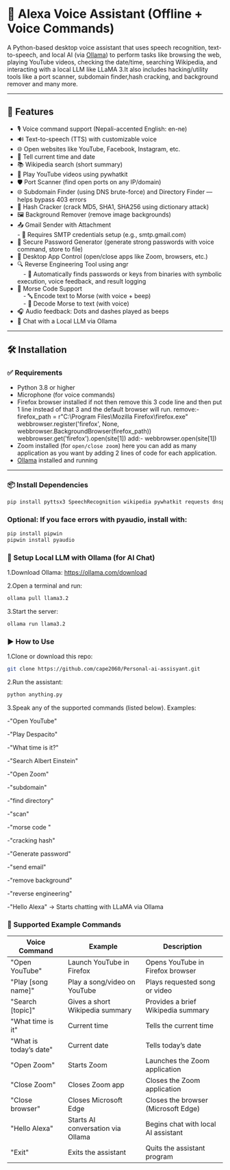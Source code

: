 # 🧠 Alexa Voice Assistant (Offline + Voice Commands)

A Python-based desktop voice assistant that uses speech recognition, text-to-speech, and local AI (via [Ollama](https://ollama.com/)) to perform tasks like browsing the web, playing YouTube videos, checking the date/time, searching Wikipedia, and interacting with a local LLM like LLaMA 3.It also includes hacking/utility tools like a port scanner, subdomain finder,hash cracking, and background remover and many more.

---

## 🚀 Features

- 🎙️ Voice command support (Nepali-accented English: en-ne)
- 🔊 Text-to-speech (TTS) with customizable voice
- 🌐 Open websites like YouTube, Facebook, Instagram, etc.
- 📅 Tell current time and date
- 📚 Wikipedia search (short summary)
- 🎵 Play YouTube videos using pywhatkit
- 🛡️ Port Scanner (find open ports on any IP/domain)
- 🌐 Subdomain Finder (using DNS brute-force) and Directory Finder — helps bypass 403 errors
- 🔐 Hash Cracker (crack MD5, SHA1, SHA256 using dictionary attack)
- 🖼️ Background Remover (remove image backgrounds)
- 📤 Gmail Sender with Attachment
 <br>- 🔑 Requires SMTP credentials setup (e.g., smtp.gmail.com)
- 🔑 Secure Password Generator (generate strong passwords with voice command, store to file)
- 🧩 Desktop App Control (open/close apps like Zoom, browsers, etc.)
- 🔍 Reverse Engineering Tool using angr<br>
 - 🧠 Automatically finds passwords or keys from binaries with symbolic execution, voice feedback, and result logging
- 📡 Morse Code Support<br>
 - 🔤 Encode text to Morse (with voice + beep)<br>
 - 🔁 Decode Morse to text (with voice)<br>
 - 🎧 Audio feedback: Dots and dashes played as beeps<br>
- 💬 Chat with a Local LLM via Ollama
---

## 🛠️ Installation

### ✅ Requirements

- Python 3.8 or higher
- Microphone (for voice commands)
- Firefox browser installed
  if not then remove this 3 code line and then put 1 line instead of that 3 and the default browser will run.
  remove:-
  firefox_path = r"C:\Program Files\Mozilla Firefox\firefox.exe"
  webbrowser.register('firefox', None, webbrowser.BackgroundBrowser(firefox_path))
  webbrowser.get('firefox').open(site[1])
  add:-
  webbrowser.open(site[1])
- Zoom installed (for `open/close zoom`)
  here you can add as many application as you want by adding 2 lines of code for each application.
- [Ollama](https://ollama.com/download) installed and running

---

### 📦 Install Dependencies

```bash
pip install pyttsx3 SpeechRecognition wikipedia pywhatkit requests dnspython rembg angr
```

### Optional: If you face errors with pyaudio, install with:
```bash
pip install pipwin
pipwin install pyaudio
```
### 🧠 Setup Local LLM with Ollama (for AI Chat)
1.Download Ollama: https://ollama.com/download

2.Open a terminal and run:
```bash
ollama pull llama3.2
```
3.Start the server:
```bash
ollama run llama3.2
```
### ▶️  How to Use
1.Clone or download this repo:
```bash
git clone https://github.com/cape2060/Personal-ai-assisyant.git
```
2.Run the assistant:
```bash
python anything.py
```
3.Speak any of the supported commands (listed below). Examples:

-"Open YouTube"

-"Play Despacito"

-"What time is it?"

-"Search Albert Einstein"

-"Open Zoom"

-"subdomain"

-"find directory"

-"scan"

-"morse code "

-"cracking hash"

-"Generate password"

-"send email"

-"remove background"

-"reverse engineering"

-"Hello Alexa" → Starts chatting with LLaMA via Ollama
### 🧾 Supported Example  Commands

| Voice Command         | Example               | Description                          |
|-----------------------|-----------------------|------------------------------------|
| "Open YouTube"        | Launch YouTube in Firefox   | Opens YouTube in Firefox browser    |
| "Play [song name]"    | Play a song/video on YouTube| Plays requested song or video       |
| "Search [topic]"      | Gives a short Wikipedia summary | Provides a brief Wikipedia summary  |
| "What time is it"     | Current time          | Tells the current time              |
| "What is today’s date"| Current date          | Tells today’s date                  |
| "Open Zoom"           | Starts Zoom           | Launches the Zoom application       |
| "Close Zoom"          | Closes Zoom app       | Closes the Zoom application         |
| "Close browser"       | Closes Microsoft Edge | Closes the browser (Microsoft Edge)|
| "Hello Alexa"         | Starts AI conversation via Ollama | Begins chat with local AI assistant |
| "Exit"                | Exits the assistant   | Quits the assistant program         |

